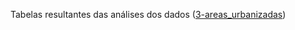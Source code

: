 Tabelas resultantes das análises dos dados ([3-areas_urbanizadas](https://github.com/icn-sousa/Tese_Planejamento-e-controle-da-expansao-territorial-urbana-na-implementacao-do-Plano-Diretor/blob/main/cap_3/3-areas_urbanizadas.ipynb))
